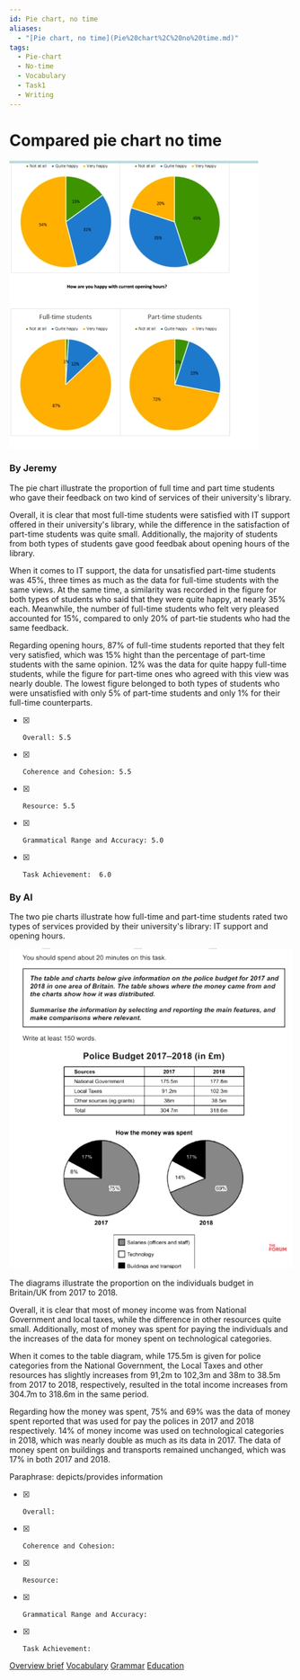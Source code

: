 ```yaml
---
id: Pie chart, no time
aliases:
  - "[Pie chart, no time](Pie%20chart%2C%20no%20time.md)"
tags:
  - Pie-chart
  - No-time
  - Vocabulary
  - Task1
  - Writing
---
```


# Compared pie chart no time

![W1-student](assets/W1-students.jpg)

### By Jeremy

The pie chart illustrate the proportion of full time and part time students who gave their feedback on two kind of services of their university's library.

Overall, it is clear that most full-time students were satisfied with IT support offered in their university's library, while the difference in the satisfaction of part-time students was quite small. Additionally, the majority of students from both types of students gave good feedbak about opening hours of the library.

When it comes to IT support, the data for unsatisfied part-time students was 45%, three times as much as the data for full-time students with the same views. At the same time, a similarity was recorded in the figure for both types of students who said that they were quite happy, at nearly 35% each. Meanwhile, the number of full-time students who felt very pleased accounted for 15%, compared to only 20% of part-tie students who had the same feedback.

Regarding opening hours, 87% of full-time students reported that they felt very satisfied, which was 15% hight than the percentage of part-time students with the same opinion. 12% was the data for quite happy full-time students, while the figure for part-time ones who agreed with this view was nearly double. The lowest figure belonged to both types of students who were unsatisfied with only 5% of part-time students and only 1% for their full-time counterparts.

- [x]     Overall: 5.5 
- [x]     Coherence and Cohesion: 5.5 
- [x]     Resource: 5.5
- [x]     Grammatical Range and Accuracy: 5.0 
- [x]     Task Achievement:  6.0

### By AI


The two pie charts illustrate how full-time and part-time students rated two types of services provided by their university's library: IT support and opening hours.


![W1-poilice](assets/W1-police.png)

The diagrams illustrate the proportion on the individuals budget in Britain/UK from 2017 to 2018.

Overall, it is clear that most of money income was from National Government and local taxes, while the difference in other resources quite small. Additionally, most of money was spent for paying the individuals and the increases of the data for money spent on technological categories.

When it comes to the table diagram, while 175.5m is given for police categories from the National Government, the Local Taxes and other resources has slightly increases from 91,2m to 102,3m and 38m to 38.5m from 2017 to 2018, respectively, resulted in the total income increases from 304.7m to 318.6m in the same period.

Regarding how the money was spent, 75% and 69% was the data of money spent reported that was used for pay the polices in 2017 and 2018 respectively. 14% of money income was used on technological categories in 2018, which was nearly double as much as its data in 2017. The data of money spent on buildings and transports remained unchanged, which was 17% in both 2017 and 2018. 

Paraphrase: depicts/provides information

- [x]     Overall:  
- [x]     Coherence and Cohesion:  
- [x]     Resource: 
- [x]     Grammatical Range and Accuracy:  
- [x]     Task Achievement:  


[Overview brief](Overview%20brief.md)
[Vocabulary](Vocabulary.md)
[Grammar](1747062946-IRJM.md)
[Education](2025-05-13.md)
